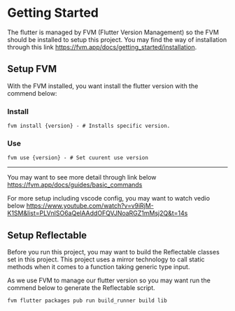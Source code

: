 # Getting Started

The flutter is managed by FVM (Flutter Version Management) so the FVM should be installed to setup this project. You may find the way of installation through this link https://fvm.app/docs/getting_started/installation.

## Setup FVM

With the FVM installed, you want install the flutter version with the commend below:

### Install

	fvm install {version} - # Installs specific version.

### Use

	fvm use {version} - # Set cuurent use version

------------

You may want to see more detail through link below
https://fvm.app/docs/guides/basic_commands

For more setup including vscode config, you may want to watch vedio below
https://www.youtube.com/watch?v=v9iRjM-K1SM&list=PLVnlSO6aQelAAddOFQVJNoaRGZ1mMsj2Q&t=14s

## Setup Reflectable

Before you run this project, you may want to build the Reflectable classes set in this project. This project uses a mirror technology to call static methods when it comes to a function taking generic type input.

As we use FVM to manage our flutter version so you may want run the commend below to generate the Reflectable script.

    fvm flutter packages pub run build_runner build lib